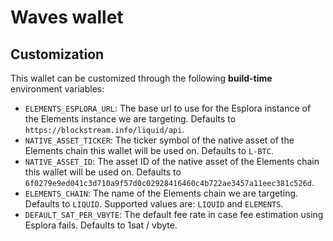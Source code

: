 # Waves wallet

## Customization

This wallet can be customized through the following **build-time** environment variables:

- `ELEMENTS_ESPLORA_URL`: The base url to use for the Esplora instance of the Elements instance we are targeting.
  Defaults to `https://blockstream.info/liquid/api`.
- `NATIVE_ASSET_TICKER`: The ticker symbol of the native asset of the Elements chain this wallet will be used on.
  Defaults to `L-BTC`.
- `NATIVE_ASSET_ID`: The asset ID of the native asset of the Elements chain this wallet will be used on.
  Defaults to `6f0279e9ed041c3d710a9f57d0c02928416460c4b722ae3457a11eec381c526d`.
- `ELEMENTS_CHAIN`: The name of the Elements chain we are targeting.
  Defaults to `LIQUID`.
  Supported values are: `LIQUID` and `ELEMENTS`.
- `DEFAULT_SAT_PER_VBYTE`: The default fee rate in case fee estimation using Esplora fails.
  Defaults to 1sat / vbyte.
